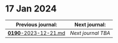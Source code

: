 # 17 Jan 2024

| Previous journal: | Next journal: |
|-|-|
| [**0190**-2023-12-21.md](./0190-2023-12-21.md) | *Next journal TBA* |
